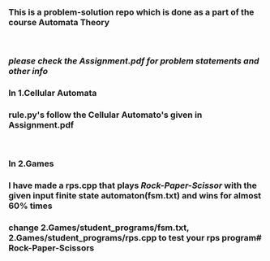 ### This is a problem-solution repo which is done as a part of the course **Automata Theory**
<br>

### ***please check the Assignment.pdf for problem statements and other info***

### **In 1.Cellular Automata**
### rule.py's follow the Cellular Automato's given in Assignment.pdf

<br>

### **In 2.Games**
### I have made a **rps.cpp** that plays ***Rock-Paper-Scissor*** with the given input finite state automaton(**fsm.txt**) and wins for almost 60% times
### change 2.Games/student_programs/fsm.txt, 2.Games/student_programs/rps.cpp to test your rps program# Rock-Paper-Scissors
